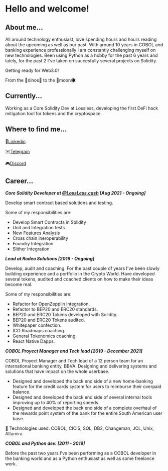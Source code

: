 # Hello and welcome! 

## About me...

All around technology enthusiast, love spending hours and hours reading about the upcoming as well as our past. With around 10 years in COBOL and banking experience professionally I am constantly challenging myself on new technologies. Been using Python as a hobby for the past 6 years and lately, for the past 2 I've taken on succesfully several projects on Solidity.

Getting ready for Web3.0!

From the 🦕dinos🦖 to the 🚀moon🌘!

## Currently...

Working as a Core Solidity Dev at Lossless, developing the first DeFi hack mitigation tool for tokens and the cryptospace. 


## Where to find me...


💼[Linkedin](https://www.linkedin.com/in/ignacio-freire-531a2051/)

✉️[Telegram](https://t.me/theRealTakawaka)

🎮[Discord](https://discordapp.com/users/145014000101359616)

## Career...

_**Core Solidity Developer at [@LossLess.cash](https://github.com/Lossless-Cash) [Aug 2021 - Ongoing]**_

Develop smart contract based solutions and testing.

Some of my responsibilities are:
- Develop Smart Contracts in Solidity
- Unit and Integration tests
- New Features Analysis
- Cross chain ineroperability
- Foundry Integration
- Slither Integration


_**Lead at Rodeo Solutions                               [2019 - Ongoing]**_

Develop, audit and coaching. For the past couple of years I've been slowly building experience and a portfolio in the Crypto World. Have developed several tokens, audited and coached clients on how to make their ideas become real. 

Some of my responsibilities are:
- Refactor for OpenZepplin integration.
- Refactor to BEP20 and ERC20 standards.
- BEP20 and ERC20 Tokens developed with Solidity.
- BEP20 and ERC20 Tokens audited.
- Whitepaper confection.
- ICO Roadmaps coaching.
- General Tokenomics coaching.
- React Native Dapps.

_**COBOL Proyect Manager and Tech lead                                [2019 - December 2021]**_

COBOL Proyect Manager and Tech lead of a 12 person team for an international banking entity, BBVA. Designing and delivering systems and solutions that have impact on the whole userbase.

  - Designed and developed the back end side of a new home-banking feature for the credit cards system for users to reimburse their overpaid balance.
  - Designed and developed the back end side of several internal tools improving up to 40% of reporting speeds.
  - Designed and developed the back end side of a complete overhaul of the rewards point system of the bank for the entire South American user base.

🤖 Technologies used: COBOL, CICIS, SQL, DB2, Changeman, JCL, Unix, Altamira


_**COBOL and Python dev.                             [2011 - 2019]**_

Before the past two years I've been performing as a COBOL developer in the banking world and as a Python enthusiast as well as some freelance work. 
